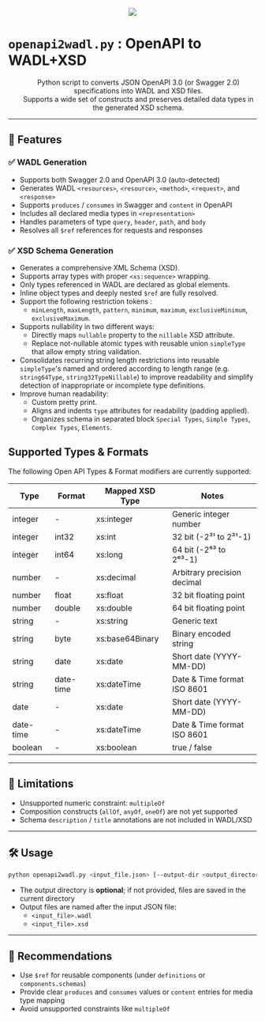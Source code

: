 <p align="center"><img src="https://github.com/user-attachments/assets/fa1be5d4-8d00-4607-b3fa-2c06251baf62" /></p>

# `openapi2wadl.py` : OpenAPI to WADL+XSD
<div id="user-content-toc" align="center"><ul><summary><p align="center">Python script to converts JSON OpenAPI 3.0 (or Swagger 2.0) specifications into WADL and XSD files.<br/>Supports a wide set of constructs and preserves detailed data types in the generated XSD schema.</p></summary></ul></div>

---

## 🚀 Features

### ✅ WADL Generation
- Supports both Swagger 2.0 and OpenAPI 3.0 (auto-detected)
- Generates WADL `<resources>`, `<resource>`, `<method>`, `<request>`, and `<response>`
- Supports `produces` / `consumes` in Swagger and `content` in OpenAPI
- Includes all declared media types in `<representation>`
- Handles parameters of type `query`, `header`, `path`, and `body`
- Resolves all `$ref` references for requests and responses

### ✅ XSD Schema Generation
- Generates a comprehensive XML Schema (XSD).
- Supports array types with proper `<xs:sequence>` wrapping.
- Only types referenced in WADL are declared as global elements.
- Inline object types and deeply nested `$ref` are fully resolved.
- Support the following restriction tokens :
  - `minLength`, `maxLength`, `pattern`, `minimum`, `maximum`, `exclusiveMinimum`, `exclusiveMaximum`.
- Supports nullability in two different ways:
  - Directly maps `nullable` property to the `nillable` XSD attribute.
  - Replace not-nullable atomic types with reusable union `simpleType` that allow empty string validation.
- Consolidates recurring string length restrictions into reusable `simpleType`'s named and ordered according to length range (e.g. `string64Type`, `string32TypeNillable`) to improve readability and simplify detection of inappropriate or incomplete type definitions.
- Improve human readability:
  - Custom pretty print.
  - Aligns and indents `type` attributes for readability (padding applied).
  - Organizes schema in separated block `Special Types`, `Simple Types`, `Complex Types`, `Elements`.

## Supported Types & Formats
The following Open API Types & Format modifiers are currently supported:

Type          | Format         | Mapped XSD Type | Notes
------------- | -------------- | --------------- | ---------------------------- 
integer       | - | xs:integer | Generic integer number
integer       | int32 | xs:int | 32 bit (-2³¹ to 2³¹-1)
integer       | int64 | xs:long | 64 bit (-2⁶³ to 2⁶³-1)
number        | - | xs:decimal | Arbitrary precision decimal
number        | float | xs:float | 32 bit floating point
number        | double | xs:double | 64 bit floating point
string        | - | xs:string | Generic text
string        | byte | xs:base64Binary | Binary encoded string
string        | date | xs:date | Short date (YYYY-MM-DD)
string        | date-time | xs:dateTime | Date & Time format ISO 8601
date          | - | xs:date | Short date (YYYY-MM-DD)
date-time     | - | xs:dateTime | Date & Time format ISO 8601
boolean       | - | xs:boolean | true / false

---

## 🚫 Limitations

- Unsupported numeric constraint: `multipleOf`
- Composition constructs (`allOf`, `anyOf`, `oneOf`) are not yet supported
- Schema `description` / `title` annotations are not included in WADL/XSD

---

## 🛠️ Usage

```bash
python openapi2wadl.py <input_file.json> [--output-dir <output_directory>]
```

- The output directory is **optional**; if not provided, files are saved in the current directory
- Output files are named after the input JSON file:
  - `<input_file>.wadl`
  - `<input_file>.xsd`

---

## 📌 Recommendations

- Use `$ref` for reusable components (under `definitions` or `components.schemas`)
- Provide clear `produces` and `consumes` values or `content` entries for media type mapping
- Avoid unsupported constraints like `multipleOf`
